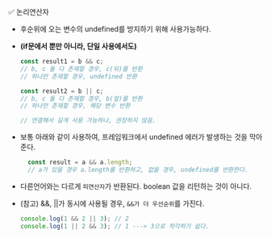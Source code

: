 ✅ 논리연산자

* 후순위에 오는 변수의 undefined를 방지하기 위해 사용가능하다.
* <b>(if문에서 뿐만 아니라, 단일 사용에서도)</b>
  ```javascript
  const result1 = b && c;
  // b, c 둘 다 존재할 경우, c(뒤)를 반환
  // 하나만 존재할 경우, undefined 반환
  
  const result2 = b || c;
  // b, c 둘 다 존재할 경우, b(앞)를 반환
  // 하나만 존재할 경우, 해당 변수 반환
  
  // 연결해서 길게 사용 가능하나, 권장하지 않음.
  ```

* 보통 아래와 같이 사용하여, 프레임워크에서 undefined 에러가 발생하는 것을 막아준다.
  ```javascript
    const result = a && a.length;
    // a가 있을 경우 a.length를 반환하고, 없을 경우, undefined를 반환한다.
  ```

* 다른언어와는 다르게 `피연산자`가 반환된다. boolean 값을 리턴하는 것이 아니다.
* (참고) &&, ||가 동시에 사용될 경우, `&&가 더 우선순위`를 가진다.
  ```js
  console.log(1 && 2 || 3); // 2
  console.log(1 || 2 && 3); // 1 ---> 3으로 착각하기 쉽다.
  ```